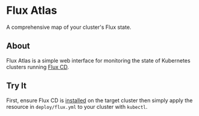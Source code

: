 # Flux Atlas

A comprehensive map of your cluster's Flux state.

## About

Flux Atlas is a simple web interface for monitoring the state of Kubernetes clusters running [Flux CD](https://fluxcd.io).

## Try It

First, ensure Flux CD is [installed](https://fluxcd.io/flux/installation/) on the target cluster then simply apply the resource in `deploy/flux.yml` to your cluster with `kubectl`.
